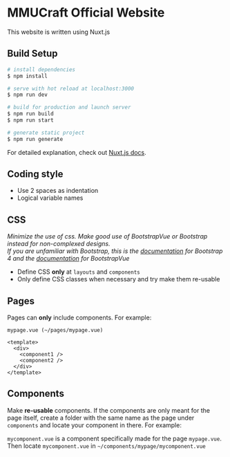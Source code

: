 # MMUCraft Official Website
This website is written using Nuxt.js 

## Build Setup

```bash
# install dependencies
$ npm install

# serve with hot reload at localhost:3000
$ npm run dev

# build for production and launch server
$ npm run build
$ npm run start

# generate static project
$ npm run generate
```
For detailed explanation, check out [Nuxt.js docs](https://nuxtjs.org).

## Coding style

- Use 2 spaces as indentation
- Logical variable names

## CSS
*Minimize the use of css. Make good use of BootstrapVue or Bootstrap instead for non-complexed designs. <br>
If you are unfamiliar with Bootstrap, this is the [documentation](https://getbootstrap.com/docs/4.3/getting-started/introduction/) for Bootstrap 4 and the [documentation](https://bootstrap-vue.org/docs) for BootstrapVue*

- Define CSS __only__ at `layouts` and `components`
- Only define CSS classes when necessary and try make them re-usable

## Pages
Pages can __only__ include components. For example:

```
mypage.vue (~/pages/mypage.vue)

<template>
  <div>
    <component1 />
    <component2 />
  </div>
</template>
```

## Components

Make __re-usable__ components. 
If the components are only meant for the page itself, create a folder with the same name as the page under `components` and locate your component in there.
For example:

`mycomponent.vue` is a component specifically made for the page `mypage.vue`. <br>
Then locate `mycomponent.vue` in `~/components/mypage/mycomponent.vue`
